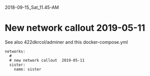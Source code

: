 2018-09-15_Sat_11.45-AM

# New  network callout 2019-05-11

See also  422dkrcol/adminer and this docker-compose.yml

```
networks:
  #
  # new network callout  2019-05-11
  sister:
    name: sister
```
